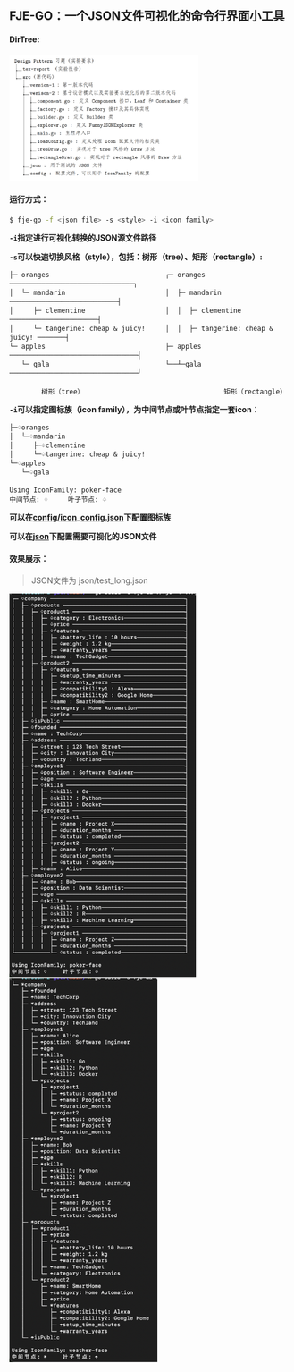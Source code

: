 ## FJE-GO：一个JSON文件可视化的命令行界面小工具

#### DirTree:

<img src="tex-report/figures/dirtree.png" style="zoom: 33%;" />

#### **运行方式：**

```bash
$ fje-go -f <json file> -s <style> -i <icon family>
```

**`-i`指定进行可视化转换的JSON源文件路径**

**`-s`可以快速切换风格（style），包括：树形（tree）、矩形（rectangle）:**

```
├─ oranges                             ┌─ oranges ───────────────────────────────┐
│  └─ mandarin                         │  ├─ mandarin ───────────────────────────┤
│     ├─ clementine                    │  │  ├─ clementine ──────────────────────┤
│     └─ tangerine: cheap & juicy!     │  │  ├─ tangerine: cheap & juicy! ───────┤
└─ apples                              ├─ apples ────────────────────────────────┤
   └─ gala                             └──┴─gala ────────────────────────────────┘

        树形（tree）                                   矩形（rectangle）
```

**`-i`可以指定图标族（icon family），为中间节点或叶节点指定一套icon**：

```
├─♢oranges                                 
│  └─♢mandarin                             
│     ├─♤clementine                        
│     └─♤tangerine: cheap & juicy!    
└─♢apples                                  
   └─♤gala                                 

Using IconFamily: poker-face
中间节点: ♢     叶子节点: ♤  
```

**可以在[config/icon_config.json](config/icon_config.json)下配置图标族**

**可以在[json](json)下配置需要可视化的JSON文件**





#### 效果展示：

> JSON文件为 json/test_long.json

<img src="tex-report/figures/deep-rec.png" style="zoom: 67%;" />

<img src="tex-report/figures/deep-tre.png" style="zoom: 67%;" />
